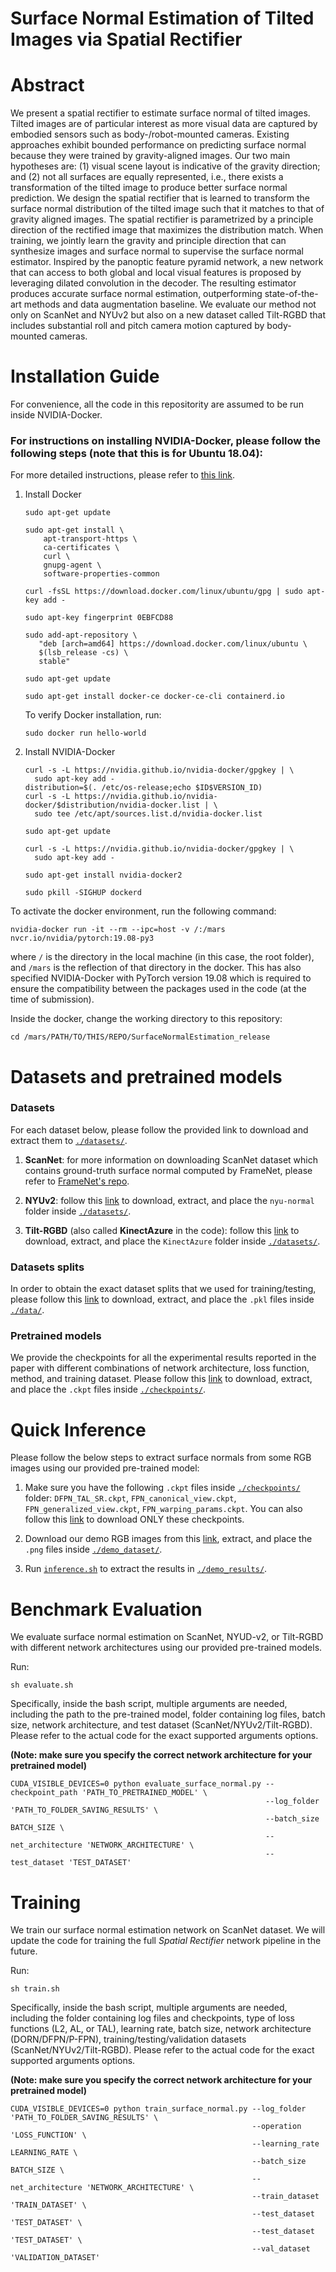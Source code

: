 # Surface Normal Estimation of Tilted Images via Spatial Rectifier

# Abstract

We present a spatial rectifier to estimate surface normal of tilted images. 
Tilted images are of particular interest as more visual data are captured by embodied sensors such as body-/robot-mounted cameras. Existing approaches exhibit bounded performance on predicting surface normal because they were trained by gravity-aligned images. 
Our two main hypotheses are: (1) visual scene layout is indicative of the gravity direction; and 
(2) not all surfaces are equally represented, i.e., there exists a transformation of the tilted image to produce better surface normal prediction. 
We design the spatial rectifier that is learned to transform the surface normal distribution of the tilted image such that it matches to that of gravity aligned images. 
The spatial rectifier is parametrized by a principle direction of the rectified image that maximizes the distribution match. 
When training, we jointly learn the gravity and principle direction that can synthesize images and surface normal to supervise the surface normal estimator. 
Inspired by the panoptic feature pyramid network, a new network that can access to both global and local visual features is proposed by leveraging dilated convolution in the decoder. The resulting estimator produces accurate surface normal estimation, outperforming state-of-the-art methods and data augmentation baseline. 
We evaluate our method not only on ScanNet and NYUv2 but also on a new dataset called Tilt-RGBD that includes substantial roll and pitch camera motion captured by body-mounted cameras.

# Installation Guide
For convenience, all the code in this repositority are assumed to be run inside NVIDIA-Docker. 

### For instructions on installing NVIDIA-Docker, please follow the following steps (note that this is for Ubuntu 18.04):

For more detailed instructions, please refer to [this link](https://cnvrg.io/how-to-setup-docker-and-nvidia-docker-2-0-on-ubuntu-18-04/).
1. Install Docker

    ```
    sudo apt-get update
    
    sudo apt-get install \
        apt-transport-https \
        ca-certificates \
        curl \
        gnupg-agent \
        software-properties-common
        
    curl -fsSL https://download.docker.com/linux/ubuntu/gpg | sudo apt-key add -
    
    sudo apt-key fingerprint 0EBFCD88
    
    sudo add-apt-repository \
       "deb [arch=amd64] https://download.docker.com/linux/ubuntu \
       $(lsb_release -cs) \
       stable"
    
    sudo apt-get update
    
    sudo apt-get install docker-ce docker-ce-cli containerd.io
    ```
    
    To verify Docker installation, run:

    ```
    sudo docker run hello-world
    ```

2. Install NVIDIA-Docker

    ```
    curl -s -L https://nvidia.github.io/nvidia-docker/gpgkey | \
      sudo apt-key add -
    distribution=$(. /etc/os-release;echo $ID$VERSION_ID)
    curl -s -L https://nvidia.github.io/nvidia-docker/$distribution/nvidia-docker.list | \
      sudo tee /etc/apt/sources.list.d/nvidia-docker.list
      
    sudo apt-get update
    
    curl -s -L https://nvidia.github.io/nvidia-docker/gpgkey | \
      sudo apt-key add -
    
    sudo apt-get install nvidia-docker2
    
    sudo pkill -SIGHUP dockerd
    ```

To activate the docker environment, run the following command:

```
nvidia-docker run -it --rm --ipc=host -v /:/mars nvcr.io/nvidia/pytorch:19.08-py3
```

where `/` is the directory in the local machine (in this case, the root folder), and `/mars` is the reflection of that directory in the docker. 
This has also specified NVIDIA-Docker with PyTorch version 19.08 which is required to ensure the compatibility 
between the packages used in the code (at the time of submission).

Inside the docker, change the working directory to this repository: 
```
cd /mars/PATH/TO/THIS/REPO/SurfaceNormalEstimation_release
```

# Datasets and pretrained models

### Datasets

For each dataset below, please follow the provided link to download and extract them to [`./datasets/`](./datasets).

1. **ScanNet**: for more information on downloading ScanNet dataset which contains ground-truth surface normal computed by FrameNet, 
please refer to [FrameNet's repo](https://github.com/hjwdzh/FrameNet/tree/master/src).

2. **NYUv2**: follow this [link](https://www.dropbox.com/s/eape2vv26fdr0yt/nyu-normal.zip?dl=0) to download, extract, and place the `nyu-normal` folder inside [`./datasets/`](./datasets).

3. **Tilt-RGBD** (also called **KinectAzure** in the code): follow this [link](https://www.dropbox.com/s/2c9xcy1ru93m44c/KinectAzure.zip?dl=0) to download, extract, and place the `KinectAzure` folder inside [`./datasets/`](./datasets).

### Datasets splits

In order to obtain the exact dataset splits that we used for training/testing, 
please follow this [link](https://www.dropbox.com/s/qzi25m4iuyb2pxi/data.zip?dl=0) to download, extract, and place the `.pkl` files inside [`./data/`](./data).

### Pretrained models

We provide the checkpoints for all the experimental results reported in the paper with different combinations of 
network architecture, loss function, method, and training dataset. 
Please follow this [link](https://www.dropbox.com/s/ir3cxsgd30c027v/checkpoints.zip?dl=0) to download, extract, and place the `.ckpt` files inside [`./checkpoints/`](./checkpoints).

# Quick Inference

Please follow the below steps to extract surface normals from some RGB images using our provided pre-trained model:
1. Make sure you have the following `.ckpt` files inside [`./checkpoints/`](./checkpoints) folder: 
`DFPN_TAL_SR.ckpt`, `FPN_canonical_view.ckpt`, `FPN_generalized_view.ckpt`, `FPN_warping_params.ckpt`.
You can also follow this [link](https://www.dropbox.com/s/waje7724dwesmkr/demo_checkpoints.zip?dl=0) to download ONLY these checkpoints.

2. Download our demo RGB images from this [link](https://www.dropbox.com/s/y09y86x2ywtwafx/demo_dataset.zip?dl=0), extract, and place the `.png` files inside [`./demo_dataset/`](./demo_dataset).

3. Run [`inference.sh`](./inference.sh) to extract the results in [`./demo_results/`](./demo_results).


# Benchmark Evaluation
We evaluate surface normal estimation on ScanNet, NYUD-v2, or Tilt-RGBD with different network architectures using our provided pre-trained models.

Run:
```
sh evaluate.sh
```


Specifically, inside the bash script, multiple arguments are needed, including the path to the pre-trained model, folder containing log files, batch size, network architecture, and test dataset (ScanNet/NYUv2/Tilt-RGBD).
Please refer to the actual code for the exact supported arguments options.

**(Note: make sure you specify the correct network architecture for your pretrained model)**
```
CUDA_VISIBLE_DEVICES=0 python evaluate_surface_normal.py --checkpoint_path 'PATH_TO_PRETRAINED_MODEL' \
                                                         --log_folder 'PATH_TO_FOLDER_SAVING_RESULTS' \
                                                         --batch_size BATCH_SIZE \
                                                         --net_architecture 'NETWORK_ARCHITECTURE' \
                                                         --test_dataset 'TEST_DATASET'
```

# Training

We train our surface normal estimation network on ScanNet dataset. 
We will update the code for training the full *Spatial Rectifier* network pipeline in the future.

Run:
```
sh train.sh
```

Specifically, inside the bash script, multiple arguments are needed, including the folder containing log files and checkpoints,
type of loss functions (L2, AL, or TAL), learning rate, batch size, network architecture (DORN/DFPN/P-FPN), training/testing/validation datasets (ScanNet/NYUv2/Tilt-RGBD). 
Please refer to the actual code for the exact supported arguments options.

**(Note: make sure you specify the correct network architecture for your pretrained model)**


```
CUDA_VISIBLE_DEVICES=0 python train_surface_normal.py --log_folder 'PATH_TO_FOLDER_SAVING_RESULTS' \
                                                      --operation 'LOSS_FUNCTION' \
                                                      --learning_rate LEARNING_RATE \
                                                      --batch_size BATCH_SIZE \
                                                      --net_architecture 'NETWORK_ARCHITECTURE' \
                                                      --train_dataset 'TRAIN_DATASET' \
                                                      --test_dataset 'TEST_DATASET' \
                                                      --test_dataset 'TEST_DATASET' \
                                                      --val_dataset 'VALIDATION_DATASET'
```
# 






